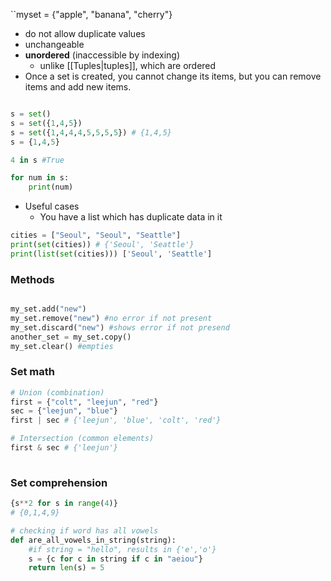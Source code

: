``myset = {"apple", "banana", "cherry"}
- do not allow duplicate values
- unchangeable
- **unordered** (inaccessible by indexing)
	- unlike [[Tuples|tuples]], which are ordered
- Once a set is created, you cannot change its items, but you can remove items and add new items.

```python

s = set()
s = set({1,4,5})
s = set({1,4,4,4,5,5,5,5}) # {1,4,5}
s = {1,4,5}

4 in s #True

for num in s:
	print(num)
```
- Useful cases
	- You have a list which has duplicate data in it
```python
cities = ["Seoul", "Seoul", "Seattle"]
print(set(cities)) # {'Seoul', 'Seattle'}
print(list(set(cities))) ['Seoul', 'Seattle']
```

### Methods
```python

my_set.add("new")
my_set.remove("new") #no error if not present
my_set.discard("new") #shows error if not presend
another_set = my_set.copy()
my_set.clear() #empties
```
### Set math
```python
# Union (combination)
first = {"colt", "leejun", "red"}
sec = {"leejun", "blue"}
first | sec # {'leejun', 'blue', 'colt', 'red'}

# Intersection (common elements)
first & sec # {'leejun'}
	
```
### Set comprehension
```python
{s**2 for s in range(4)}
# {0,1,4,9}

# checking if word has all vowels
def are_all_vowels_in_string(string):
	#if string = "hello", results in {'e','o'}
	s = {c for c in string if c in "aeiou"}
	return len(s) = 5
```